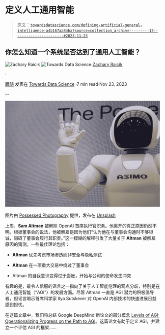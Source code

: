 # 定义**人工通用智能**

> 原文：[`towardsdatascience.com/defining-artificial-general-intelligence-a4b167aa84ba?source=collection_archive---------13-----------------------#2023-11-23`](https://towardsdatascience.com/defining-artificial-general-intelligence-a4b167aa84ba?source=collection_archive---------13-----------------------#2023-11-23)

## 你怎么知道一个系统是否达到了**通用人工智能**？

![Zachary Raicik](https://medium.com/@raicik.zach?source=post_page-----a4b167aa84ba--------------------------------) ![Towards Data Science](https://towardsdatascience.com/?source=post_page-----a4b167aa84ba--------------------------------) [Zachary Raicik](https://medium.com/@raicik.zach?source=post_page-----a4b167aa84ba--------------------------------)

·

[跟随](https://medium.com/m/signin?actionUrl=https%3A%2F%2Fmedium.com%2F_%2Fsubscribe%2Fuser%2F28b350f36c59&operation=register&redirect=https%3A%2F%2Ftowardsdatascience.com%2Fdefining-artificial-general-intelligence-a4b167aa84ba&user=Zachary+Raicik&userId=28b350f36c59&source=post_page-28b350f36c59----a4b167aa84ba---------------------post_header-----------) 发表在 [Towards Data Science](https://towardsdatascience.com/?source=post_page-----a4b167aa84ba--------------------------------) ·7 min read·Nov 23, 2023

--

![](img/0cb8bbd3f1b2149af9b043d909d88722.png)

图片由 [Possessed Photography](https://unsplash.com/@possessedphotography?utm_source=medium&utm_medium=referral) 提供，发布在 [Unsplash](https://unsplash.com/?utm_source=medium&utm_medium=referral)

上周，**Sam Altman** 被解除 OpenAI 首席执行官职务。他离开的真正原因仍然不明。根据董事会的说法，他被解雇是因为他们“认为他在与董事会沟通时不够坦诚，阻碍了董事会履行其职责。”这一模糊的解释引发了大量关于 **Altman** 被解雇原因的猜测。一些最佳理论包括：

+   **Altman** 优先考虑市场渗透而非安全与隐私测试

+   **Altman** 在一项重大交易中绕过了董事会

+   Altman 的自我意识变得过于膨胀，开始与公司的使命发生冲突

有趣的是，最令人信服的谣言之一指向了关于人工智能伦理的观点分歧，特别是在人工通用智能（“AGI”）的发展方面。尽管 Altman 一直是 AGI 潜力的积极倡导者，但谣言暗示首席科学家 Ilya Sutskever 对 OpenAI 内部技术的快速进展日益感到担忧。

在这篇文章中，我们将总结 Google DeepMind 新论文的部分概念 [Levels of AGI: Operationalizing Progress on the Path to AGI](https://arxiv.org/pdf/2311.02462.pdf)。这篇论文有助于定义 AGI，并建立一个评估 AGI 的框架……
